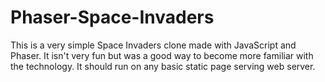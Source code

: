 # Phaser-Space-Invaders

This is a very simple Space Invaders clone made with JavaScript and Phaser. It isn't very fun but was a good way to become more familiar with the technology. It should run on any basic static page serving web server.
